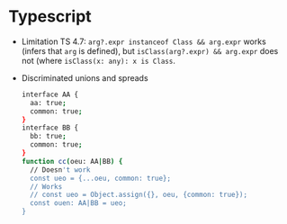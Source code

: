 # Typescript

- Limitation TS 4.7: `arg?.expr instanceof Class && arg.expr`  works (infers that `arg` is defined), but `isClass(arg?.expr) && arg.expr` does not (where `isClass(x: any): x is Class`.
- Discriminated unions and spreads
    
    ```bash
    interface AA {
      aa: true;
      common: true;
    }
    interface BB {
      bb: true;
      common: true;
    }
    function cc(oeu: AA|BB) {
      // Doesn't work
      const ueo = {...oeu, common: true};
      // Works
      // const ueo = Object.assign({}, oeu, {common: true});
      const ouen: AA|BB = ueo;
    }
    ```